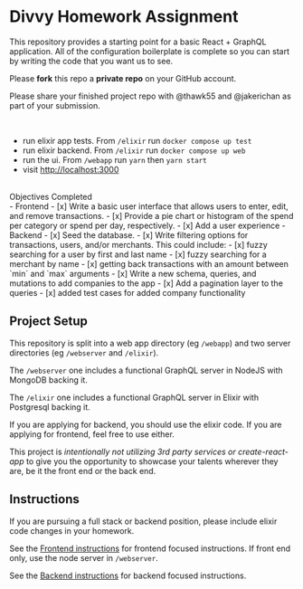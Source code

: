 # Divvy Homework Assignment

This repository provides a starting point for a basic React + GraphQL application.
All of the configuration boilerplate is complete so you can start by writing the code that you want us to see.

Please **fork** this repo a **private repo** on your GitHub account.

Please share your finished project repo with @thawk55 and @jakerichan as part of your submission.

<br />

- run elixir app tests. From `/elixir` run `docker compose up test`
- run elixir backend. From `/elixir` run `docker compose up web`
- run the ui. From `/webapp` run `yarn` then `yarn start`
- visit [http://localhost:3000](http://localhost:3000)
<br />
Objectives Completed
<br />
- Frontend
  - [x] Write a basic user interface that allows users to enter, edit, and remove transactions.
  - [x] Provide a pie chart or histogram of the spend per category or spend per day, respectively.
  - [x] Add a user experience
- Backend
  - [x] Seed the database.
  - [x] Write filtering options for transactions, users, and/or merchants. This could include:
    - [x] fuzzy searching for a user by first and last name
    - [x] fuzzy searching for a merchant by name
    - [x] getting back transactions with an amount between `min` and `max` arguments
  - [x] Write a new schema, queries, and mutations to add companies to the app
  - [x] Add a pagination layer to the queries
  - [x] added test cases for added company functionality

## Project Setup

This repository is split into a web app directory (eg `/webapp`) and two server directories (eg `/webserver` and `/elixir`).

The `/webserver` one includes a functional GraphQL server in NodeJS with MongoDB backing it.

The `/elixir` one includes a functional GraphQL server in Elixir with Postgresql backing it.

If you are applying for backend, you should use the elixir code.
If you are applying for frontend, feel free to use either.

This project is _intentionally not utilizing 3rd party services or create-react-app_ to give you the opportunity to showcase your talents wherever they are, be it the front end or the back end.

## Instructions

If you are pursuing a full stack or backend position, please include elixir code changes in your homework.

See the [Frontend instructions](webapp/README.md) for frontend focused instructions.  If front end only, use the node server in `/webserver`.

See the [Backend instructions](backend.md) for backend focused instructions.




